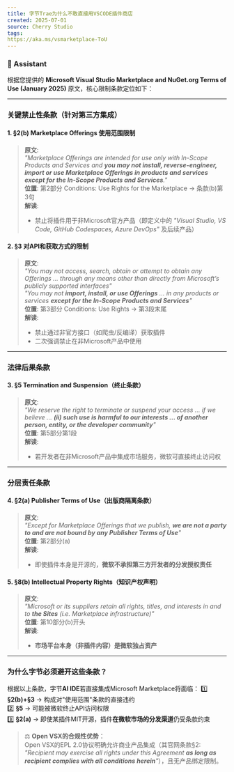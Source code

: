 ```yaml
---
title: 字节Trae为什么不敢直接用VSCODE插件商店
created: 2025-07-01
source: Cherry Studio
tags: 
https://aka.ms/vsmarketplace-ToU
---
```

### 🤖 Assistant





根据您提供的 **Microsoft Visual Studio Marketplace and NuGet.org Terms of Use (January 2025)** 原文，核心限制条款定位如下：

---

### 关键禁止性条款（针对第三方集成）
#### 1. **§2(b) Marketplace Offerings 使用范围限制**
> **原文**:  
> *"Marketplace Offerings are intended for use only with In-Scope Products and Services and **you may not install, reverse-engineer, import or use Marketplace Offerings in products and services except for the In-Scope Products and Services**."*  
> **位置**: 第2部分 Conditions: Use Rights for the Marketplace → 条款(b)第3句  
> **解读**:  
> - 禁止将插件用于非Microsoft官方产品（即定义中的 *"Visual Studio, VS Code, GitHub Codespaces, Azure DevOps"* 及后续产品）

#### 2. **§3 对API和获取方式的限制**
> **原文**:  
> *"You may not access, search, obtain or attempt to obtain any Offerings ... through any means other than directly from Microsoft’s publicly supported interfaces"*  
> *"You may not **import, install, or use Offerings** ... in any products or services **except for the In-Scope Products and Services**"*  
> **位置**: 第3部分 Conditions: Use Rights → 第3段末尾  
> **解读**:  
> - 禁止通过非官方接口（如爬虫/反编译）获取插件  
> - 二次强调禁止在非Microsoft产品中使用  

---

### 法律后果条款
#### 3. **§5 Termination and Suspension（终止条款）**
> **原文**:  
> *"We reserve the right to terminate or suspend your access ... if we believe ... **(ii) such use is harmful to our interests ... of another person, entity, or the developer community**"*  
> **位置**: 第5部分第1段  
> **解读**:  
> - 若开发者在非Microsoft产品中集成市场服务，微软可直接终止访问权  

---

### 分层责任条款
#### 4. **§2(a) Publisher Terms of Use（出版商隔离条款）**
> **原文**:  
> *"Except for Marketplace Offerings that we publish, **we are not a party to and are not bound by any Publisher Terms of Use**"*  
> **位置**: 第2部分(a)  
> **解读**:  
> - 即使插件本身是开源的，**微软不承担第三方开发者的分发授权责任**  

#### 5. **§8(b) Intellectual Property Rights（知识产权声明）**
> **原文**:  
> *"Microsoft or its suppliers retain all rights, titles, and interests in and to **the Sites** (i.e. Marketplace infrastructure)"*  
> **位置**: 第10部分(b)开头  
> **解读**:  
> - **市场平台本身（非插件内容）是微软独占资产**  

---

### 为什么字节必须避开这些条款？
根据以上条款，字节**AI IDE**若直接集成Microsoft Marketplace将面临：
1️⃣ **§2(b)+§3** → 构成对"使用范围"条款的直接违约  
2️⃣ **§5** → 可能被微软终止API访问权限  
3️⃣ **§2(a)** → 即使某插件MIT开源，插件**在微软市场的分发渠道**仍受条款约束  

> ⚖️ **Open VSX的合规性优势**：  
> Open VSX的EPL 2.0协议明确允许商业产品集成（其官网条款§2: *"Recipient may exercise all rights under this Agreement **as long as recipient complies with all conditions herein**"*），且无产品绑定限制。

